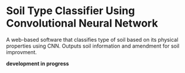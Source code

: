 # Soil Type Classifier Using Convolutional Neural Network
A web-based software that classifies type of soil based on its physical properties using CNN. Outputs soil information and amendment for soil improvment.

**development in progress**
